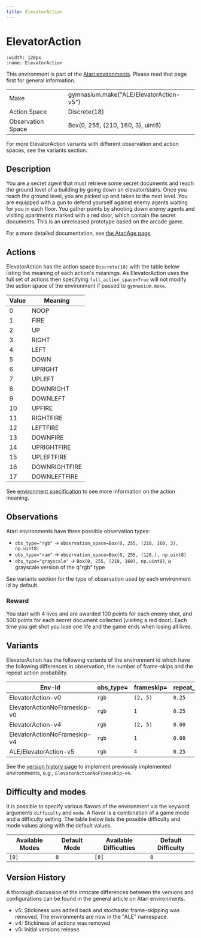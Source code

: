```yaml
---
title: ElevatorAction
---
```


# ElevatorAction

```{figure} ../_static/videos/environments/elevator_action.gif
:width: 120px
:name: ElevatorAction
```

This environment is part of the <a href='..'>Atari environments</a>. Please read that page first for general information.

|                   |                                         |
|-------------------|-----------------------------------------|
| Make              | gymnasium.make("ALE/ElevatorAction-v5") |
| Action Space      | Discrete(18)                            |
| Observation Space | Box(0, 255, (210, 160, 3), uint8)       |

For more ElevatorAction variants with different observation and action spaces, see the variants section.

## Description

You are a secret agent that must retrieve some secret documents and reach the ground level of a building by going down an elevator/stairs. Once you reach the ground level, you are picked up and taken to the next level. You are equipped with a gun to defend yourself against enemy agents waiting for you in each floor. You gather points by shooting down enemy agents and visiting apartments marked with a red door, which contain the secret documents. This is an unreleased prototype based on the arcade game.

For a more detailed documentation, see [the AtariAge page](https://atariage.com/manual_html_page.php?SoftwareLabelID=1131)

## Actions

ElevatorAction has the action space `Discrete(18)` with the table below listing the meaning of each action's meanings.
As ElevatorAction uses the full set of actions then specifying `full_action_space=True` will not modify the action space of the environment if passed to `gymnasium.make`.

|   Value | Meaning       |
|---------|---------------|
|       0 | NOOP          |
|       1 | FIRE          |
|       2 | UP            |
|       3 | RIGHT         |
|       4 | LEFT          |
|       5 | DOWN          |
|       6 | UPRIGHT       |
|       7 | UPLEFT        |
|       8 | DOWNRIGHT     |
|       9 | DOWNLEFT      |
|      10 | UPFIRE        |
|      11 | RIGHTFIRE     |
|      12 | LEFTFIRE      |
|      13 | DOWNFIRE      |
|      14 | UPRIGHTFIRE   |
|      15 | UPLEFTFIRE    |
|      16 | DOWNRIGHTFIRE |
|      17 | DOWNLEFTFIRE  |

See [environment specification](../env-spec) to see more information on the action meaning.

## Observations

Atari environments have three possible observation types:

- `obs_type="rgb"` -> `observation_space=Box(0, 255, (210, 160, 3), np.uint8)`
- `obs_type="ram"` -> `observation_space=Box(0, 255, (128,), np.uint8)`
- `obs_type="grayscale"` -> `Box(0, 255, (210, 160), np.uint8)`, a grayscale version of the q"rgb" type

See variants section for the type of observation used by each environment id by default.

### Reward

You start with 4 lives and are awarded 100 points for each enemy shot, and 500 points for each secret document collected (visiting a red door). Each time you get shot you lose one life and the game ends when losing all lives.

## Variants

ElevatorAction has the following variants of the environment id which have the following differences in observation,
the number of frame-skips and the repeat action probability.

| Env-id                       | obs_type=   | frameskip=   | repeat_action_probability=   |
|------------------------------|-------------|--------------|------------------------------|
| ElevatorAction-v0            | `rgb`       | `(2, 5)`     | `0.25`                       |
| ElevatorActionNoFrameskip-v0 | `rgb`       | `1`          | `0.25`                       |
| ElevatorAction-v4            | `rgb`       | `(2, 5)`     | `0.00`                       |
| ElevatorActionNoFrameskip-v4 | `rgb`       | `1`          | `0.00`                       |
| ALE/ElevatorAction-v5        | `rgb`       | `4`          | `0.25`                       |

See the [version history page](https://ale.farama.org/environments/#version-history-and-naming-schemes) to implement previously implemented environments, e.g., `ElevatorActionNoFrameskip-v4`.

## Difficulty and modes

It is possible to specify various flavors of the environment via the keyword arguments `difficulty` and `mode`.
A flavor is a combination of a game mode and a difficulty setting. The table below lists the possible difficulty and mode values
along with the default values.

| Available Modes   | Default Mode   | Available Difficulties   | Default Difficulty   |
|-------------------|----------------|--------------------------|----------------------|
| `[0]`             | `0`            | `[0]`                    | `0`                  |

## Version History

A thorough discussion of the intricate differences between the versions and configurations can be found in the general article on Atari environments.

* v5: Stickiness was added back and stochastic frame-skipping was removed. The environments are now in the "ALE" namespace.
* v4: Stickiness of actions was removed
* v0: Initial versions release
